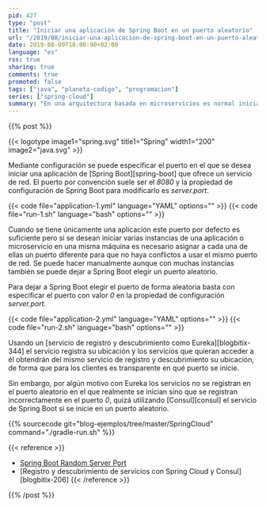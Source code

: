 ```yaml
---
pid: 427
type: "post"
title: "Iniciar una aplicación de Spring Boot en un puerto aleatorio"
url: "/2019/08/iniciar-una-aplicacion-de-spring-boot-en-un-puerto-aleatorio/"
date: 2019-08-09T18:00:00+02:00
language: "es"
rss: true
sharing: true
comments: true
promoted: false
tags: ["java", "planeta-codigo", "programacion"]
series: ["spring-cloud"]
summary: "En una arquitectura basada en microservicios es normal iniciar varias instancias de un mismo servicio, si están en la misma máquina ha de asignarse a cada instancia un puerto diferente. Asignar los puertos manualmente no es recomendable cuando se quieren varias instancias, Spring Boot ofrece la funcionalidad de iniciar la aplicación en un puerto aleatorio."
---
```


{{% post %}}

{{< logotype image1="spring.svg" title1="Spring" width1="200" image2="java.svg" >}}

Mediante configuración se puede especificar el puerto en el que se desea iniciar una aplicación de [Spring Boot][spring-boot] que ofrece un servicio de red. El puerto por convención suele ser el _8080_ y la propiedad de configuración de Spring Boot para modificarlo es _server.port_.

{{< code file="application-1.yml" language="YAML" options="" >}}
{{< code file="run-1.sh" language="bash" options="" >}}

Cuando se tiene únicamente una aplicación este puerto por defecto es suficiente pero si se desean iniciar varias instancias de una aplicación o microservicio en una misma máquina es necesario asignar a cada una de ellas un puerto diferente para que no haya conflictos a usar el mismo puerto de red. Se puede hacer manualmente aunque con muchas instancias también se puede dejar a Spring Boot elegir un puerto aleatorio.

Para dejar a Spring Boot elegir el puerto de forma aleatoria basta con especificar el puerto con valor _0_ en la propiedad de configuración _server.port_.

{{< code file="application-2.yml" language="YAML" options="" >}}
{{< code file="run-2.sh" language="bash" options="" >}}

Usando un [servicio de registro y descubrimiento como Eureka][blogbitix-344] el servicio registra su ubicación y los servicios que quieran acceder a él obtendrán del mismo servicio de registro y descubrimiento su ubicación, de forma que para los clientes es transparente en qué puerto se inicie.

Sin embargo, por algún motivo con Eureka los servicios no se registran en el puerto aleatorio en el que realmente se inician sino que se registran incorrectamente en el puerto _0_, quizá utilizando [Consul][consul] el servicio de Spring Boot si se inicie en un puerto aleatorio.

{{% sourcecode git="blog-ejemplos/tree/master/SpringCloud" command="./gradle-run.sh" %}}

{{< reference >}}
* [Spring Boot Random Server Port](https://javadeveloperzone.com/spring-boot/spring-boot-random-server-port/)
* [Registro y descubrimiento de servicios con Spring Cloud y Consul][blogbitix-206]
{{< /reference >}}

{{% /post %}}
